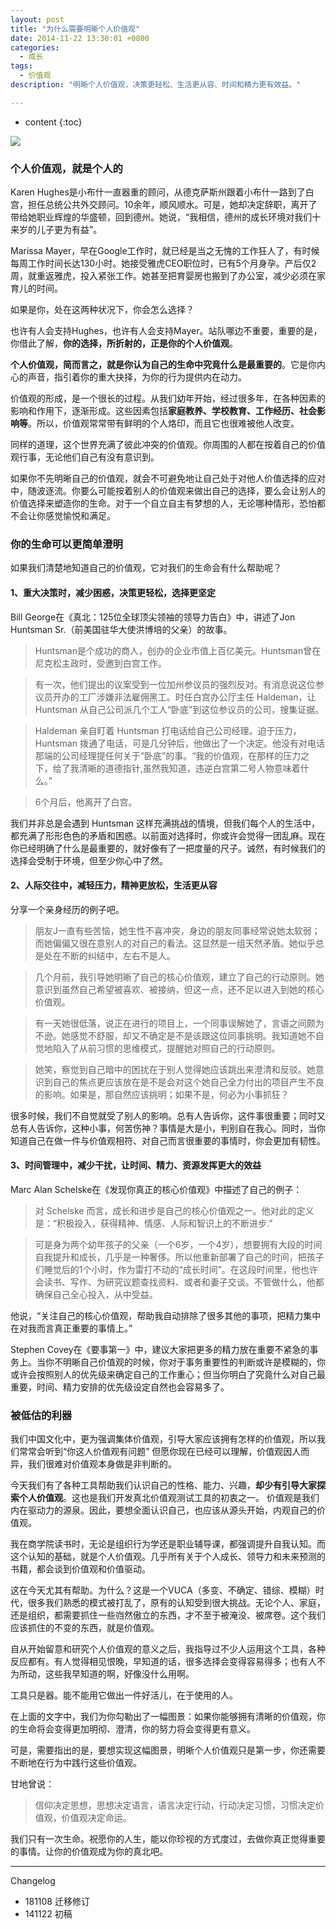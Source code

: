 ```yaml
---
layout: post
title: "为什么需要明晰个人价值观"
date: 2014-11-22 13:30:01 +0800
categories:
  - 成长
tags:
  - 价值观 
description: "明晰个人价值观，决策更轻松、生活更从容、时间和精力更有效益。"

---
```

* content
{:toc}

<img src="https://helenysli.oss-cn-beijing.aliyuncs.com/helenysli141122Values.jpg">

### 个人价值观，就是个人的

Karen Hughes是小布什一直器重的顾问，从德克萨斯州跟着小布什一路到了白宫，担任总统公共外交顾问。10余年，顺风顺水。可是，她却决定辞职，离开了带给她职业辉煌的华盛顿，回到德州。她说，“我相信，德州的成长环境对我们十来岁的儿子更为有益”。

Marissa Mayer，早在Google工作时，就已经是当之无愧的工作狂人了，有时候每周工作时间长达130小时。她接受雅虎CEO职位时，已有5个月身孕。产后仅2周，就重返雅虎，投入紧张工作。她甚至把育婴房也搬到了办公室，减少必须在家育儿的时间。

如果是你，处在这两种状况下，你会怎么选择？

也许有人会支持Hughes，也许有人会支持Mayer。站队哪边不重要，重要的是，你借此了解，**你的选择，所折射的，正是你的个人价值观**。

**个人价值观，简而言之，就是你认为自己的生命中究竟什么是最重要的**。它是你内心的声音，指引着你的重大抉择，为你的行为提供内在动力。

价值观的形成，是一个很长的过程。从我们幼年开始，经过很多年，在各种因素的影响和作用下，逐渐形成。这些因素包括**家庭教养、学校教育、工作经历、社会影响等**。所以，价值观常常带有鲜明的个人烙印，而且它也很难被他人改变。

同样的道理，这个世界充满了彼此冲突的价值观。你周围的人都在按着自己的价值观行事，无论他们自己有没有意识到。 

如果你不先明晰自己的价值观，就会不可避免地让自己处于对他人价值选择的应对中，随波逐流。你要么可能按着别人的价值观来做出自己的选择，要么会让别人的价值选择来塑造你的生命。对于一个自立自主有梦想的人，无论哪种情形，恐怕都不会让你感觉愉悦和满足。

### 你的生命可以更简单澄明

如果我们清楚地知道自己的价值观，它对我们的生命会有什么帮助呢？

#### 1、重大决策时，减少困惑，决策更轻松，选择更坚定
Bill George在《真北：125位全球顶尖领袖的领导力告白》中，讲述了Jon Huntsman Sr.（前美国驻华大使洪博培的父亲）的故事。

> Huntsman是个成功的商人，创办的企业市值上百亿美元。Huntsman曾在尼克松主政时，受邀到白宫工作。

> 有一次，他们提出的议案受到一位加州参议员的强烈反对。有消息说这位参议员开办的工厂涉嫌非法雇佣黑工。时任白宫办公厅主任 Haldeman，让 Huntsman 从自己公司派几个工人“卧底”到这位参议员的公司，搜集证据。

> Haldeman 亲自盯着 Huntsman 打电话给自己公司经理。迫于压力，Huntsman 拨通了电话，可是几分钟后，他做出了一个决定。他没有对电话那端的公司经理提任何关于“卧底”的事。“我的价值观，在那样的压力之下，给了我清晰的道德指针,虽然我知道，违逆白宫第二号人物意味着什么。” 

> 6个月后，他离开了白宫。

我们并非总是会遇到 Huntsman 这样充满挑战的情境，但我们每个人的生活中，都充满了形形色色的矛盾和困惑。以前面对选择时，你或许会觉得一团乱麻。现在你已经明确了什么是最重要的，就好像有了一把度量的尺子。诚然，有时候我们的选择会受制于环境，但至少你心中了然。

#### 2、人际交往中，减轻压力，精神更放松，生活更从容

分享一个亲身经历的例子吧。

> 朋友J一直有些苦恼，她生性不喜冲突，身边的朋友同事经常说她太软弱；而她偏偏又很在意别人的对自己的看法。这显然是一组天然矛盾。她似乎总是处在不断的纠结中，左右不是人。

> 几个月前，我引导她明晰了自己的核心价值观，建立了自己的行动原则。她意识到虽然自己希望被喜欢、被接纳，但这一点，还不足以进入到她的核心价值观。

> 有一天她很低落，说正在进行的项目上，一个同事误解她了，言语之间颇为不逊。她感觉不舒服，却又不确定是不是该跟这位同事挑明。我知道她不自觉地陷入了从前习惯的思维模式，提醒她对照自己的行动原则。

> 她笑，察觉到自己暗中的困扰在于别人觉得她应该跳出来澄清和反驳。她意识到自己的焦点更应该放在是不是会对这个她自己全力付出的项目产生不良的影响。如果是，那自然应该挑明；如果不是，何必为小事抓狂？

很多时候，我们不自觉就受了别人的影响。总有人告诉你，这件事很重要；同时又总有人告诉你，这种小事，何苦伤神？事情是大是小，判别自在我心。同时，当你知道自己在做一件与价值观相符、对自己而言很重要的事情时，你会更加有韧性。

#### 3、时间管理中，减少干扰，让时间、精力、资源发挥更大的效益

Marc Alan Schelske在《发现你真正的核心价值观》中描述了自己的例子：

> 对 Schelske 而言，成长和进步是自己的核心价值观之一。他对此的定义是：“积极投入，获得精神、情感、人际和智识上的不断进步.” 

> 可是身为两个幼年孩子的父亲（一个6岁，一个4岁），想要拥有大段的时间自我提升和成长，几乎是一种奢侈。所以他重新部署了自己的时间，把孩子们睡觉后的1个小时，作为雷打不动的“成长时间”。在这段时间里，他也许会读书、写作、为研究议题查找资料、或者和妻子交谈。不管做什么，他都确保自己全心投入，从中受益。

他说，“关注自己的核心价值观，帮助我自动排除了很多其他的事项，把精力集中在对我而言真正重要的事情上。”

Stephen Covey在《要事第一》中，建议大家把更多的精力放在重要不紧急的事务上。当你不明晰自己价值观的时候，你对于事务重要性的判断或许是模糊的，你或许会按照别人的优先级来确定自己的工作重心；但当你明白了究竟什么对自己最重要，时间、精力安排的优先级设定自然也会容易多了。

### 被低估的利器

我们中国文化中，更为强调集体价值观，引导大家应该拥有怎样的价值观，所以我们常常会听到“你这人价值观有问题” 但愿你现在已经可以理解，价值观因人而异，我们很难对价值观本身做是非判断的。

今天我们有了各种工具帮助我们认识自己的性格、能力、兴趣，**却少有引导大家探索个人价值观**。这也是我们开发真北价值观测试工具的初衷之一。 价值观是我们内在驱动力的源泉。因此，要想全面认识自己，也应该从源头开始，内观自己的价值观。

我在商学院读书时，无论是组织行为学还是职业辅导课，都强调提升自我认知。而这个认知的基础，就是个人价值观。几乎所有关于个人成长、领导力和未来预测的书籍，都会谈到价值观和价值驱动。

这在今天尤其有帮助。为什么？这是一个VUCA（多变、不确定、错综、模糊）时代，很多我们熟悉的模式被打乱了，原有的认知受到很大挑战。无论个人、家庭，还是组织，都需要抓住一些岿然傲立的东西，才不至于被淹没、被席卷。这个我们应该抓住的不变的东西，就是价值观。

自从开始留意和研究个人价值观的意义之后，我指导过不少人运用这个工具，各种反应都有。有人觉得相见恨晚，早知道的话，很多选择会变得容易得多；也有人不为所动，这些我早知道的啊，好像没什么用啊。

工具只是器。能不能用它做出一件好活儿，在于使用的人。 

在上面的文字中，我们为你勾勒出了一幅图景：如果你能够拥有清晰的价值观，你的生命将会变得更加明彻、澄清，你的努力将会变得更有意义。

可是，需要指出的是，要想实现这幅图景，明晰个人价值观只是第一步，你还需要不断地在行为中践行这些价值观。

甘地曾说：

> 信仰决定思想，思想决定语言，语言决定行动，行动决定习惯，习惯决定价值观，价值观决定命运。

我们只有一次生命。祝愿你的人生，能以你珍视的方式度过，去做你真正觉得重要的事情。让你的价值观成为你的真北吧。

---
Changelog

- 181108 迁移修订
- 141122 初稿

